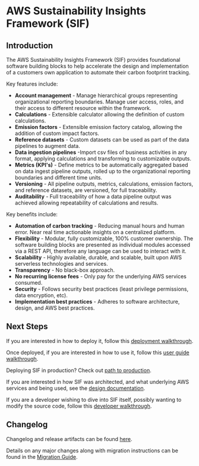 # AWS Sustainability Insights Framework (SIF)

## Introduction

The AWS Sustainability Insights Framework (SIF) provides foundational software building blocks to help accelerate the design and implementation of a customers own application to automate their carbon footprint tracking.

Key features include:

- **Account management** - Manage hierarchical groups representing organizational reporting boundaries. Manage user access, roles, and their access to different resource within the framework.
- **Calculations** - Extensible calculator allowing the definition of custom calculations.
- **Emission factors** - Extensible emission factory catalog, allowing the addition of custom impact factors.
- **Reference datasets** - Custom datasets can be used as part of the data pipelines to augment data.
- **Data ingestion pipelines** -Import csv files of business activities in any format, applying calculations and transforming to customizable outputs.
- **Metrics (KPI's)** - Define metrics to be automatically aggregated based on data ingest pipeline outputs, rolled up to the organizational reporting boundaries and different time units.
- **Versioning** - All pipeline outputs, metrics, calculations, emission factors, and reference datasets, are versioned, for full traceability.
- **Auditability** - Full traceability of how a data pipeline output was achieved allowing repeatability of calculations and results.

Key benefits include:

- **Automation of carbon tracking** - Reducing manual hours and human error. Near real time actionable insights on a centralized platform.
- **Flexibility** - Modular, fully customizable, 100% customer ownership. The software building blocks are presented as individual modules accessed via a REST API, therefore any language can be used to interact with it.
- **Scalability** - Highly available, durable, and scalable, built upon AWS serverless technologies and services.
- **Transparency** - No black-box approach.
- **No recurring license fees** - Only pay for the underlying AWS services consumed.
- **Security** - Follows security best practices (least privilege permissions, data encryption, etc).
- **Implementation best practices** - Adheres to software architecture, design, and AWS best practices.

## Next Steps

If you are interested in how to deploy it, follow this [deployment walkthrough](docs/deployment/walkthrough.md).

Once deployed, if you are interested in how to use it, follow this [user guide walkthrough](docs/walkthrough.md).

Deploying SIF in production? Check out [path to production](docs/deployment/path_to_production.md).

If you are interested in how SIF was architected, and what underlying AWS services and being used, see the [design documentation](docs/design.md).

If you are a developer wishing to dive into SIF itself, possibly wanting to modify the source code, follow this [developer walkthrough](docs/developer_walkthrough.md).

## Changelog

Changelog and release artifacts can be found [here](https://github.com/aws-solutions-library-samples/guidance-for-aws-sustainability-insights-framework/releases).

Details on any major changes along with migration instructions can be found in the [Migration Guide](./docs/migration.md).
